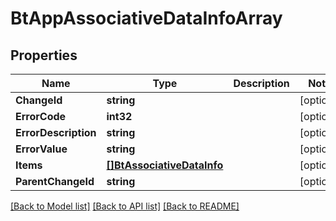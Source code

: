# BtAppAssociativeDataInfoArray

## Properties

Name | Type | Description | Notes
------------ | ------------- | ------------- | -------------
**ChangeId** | **string** |  | [optional] 
**ErrorCode** | **int32** |  | [optional] 
**ErrorDescription** | **string** |  | [optional] 
**ErrorValue** | **string** |  | [optional] 
**Items** | [**[]BtAssociativeDataInfo**](BTAssociativeDataInfo.md) |  | [optional] 
**ParentChangeId** | **string** |  | [optional] 

[[Back to Model list]](../README.md#documentation-for-models) [[Back to API list]](../README.md#documentation-for-api-endpoints) [[Back to README]](../README.md)



